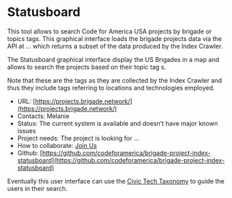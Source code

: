 # Statusboard

This tool allows to search Code for America USA projects by brigade or topics tags.
This graphical interface loads the brigade projects data via the API at ... which returns a subset of the data produced by the
Index Crawler.

The Statusboard graphical interface display the US Brigades in a map and allows to search the projects based on their topic tag
s.

Note that these are the tags as they are collected by the Index Crawler
and thus they include tags referring to locations and technologies employed.

- URL: [https://projects.brigade.network/](https://projects.brigade.network/)
- Contacts: Melanie
- Status: The current system is available and doesn’t have major known issues
- Project needs: The project is looking for ...
- How to collaborate: [Join Us](../#participate)
- Github: [https://github.com/codeforamerica/brigade-project-index-statusboard](https://github.com/codeforamerica/brigade-project-index-statusboard)

Eventually this user interface can use the [Civic Tech Taxonomy](civic-tech-taxonomy.md) to guide the users in their search.
